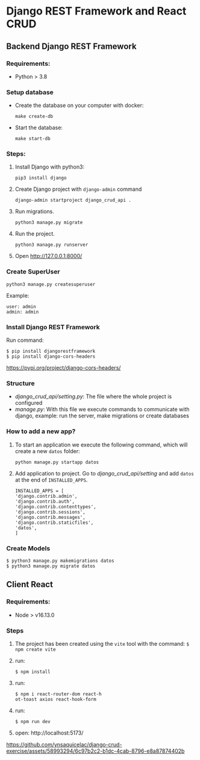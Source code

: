 # Django REST Framework and React CRUD
## Backend Django REST Framework

### Requirements:
- Python > 3.8

### Setup database

- Create the database on your computer with docker:

    ```shell
    make create-db
    ```

- Start the database:

    ```shell
    make start-db
    ```

### Steps:
1. Install Django with python3:
    ```
    pip3 install django
    ```
2. Create Django project with `django-admin` command
    ```
    django-admin startproject django_crud_api .
    ```
4. Run migrations.
    ```
    python3 manage.py migrate
    ```
4. Run the project.
    ```
    python3 manage.py runserver
    ```

5. Open http://127.0.0.1:8000/

### Create SuperUser

```
python3 manage.py createsuperuser
```
Example:

    user: admin
    admin: admin

### Install Django REST Framework

Run command:
```
$ pip install djangorestframework
$ pip install django-cors-headers
```
https://pypi.org/project/django-cors-headers/


### Structure

- *django_crud_api/setting.py*: The file where the whole project is configured
- *manage.py*: With this file we execute commands to communicate with django, example: run the server, make migrations or create databases

### How to add a new app?

1. To start an application we execute the following command, which will create a new `datos` folder:
    ```
    python manage.py startapp datos
    ```

2. Add application to project. Go to *django_crud_api/setting* and add `datos` at the end of `INSTALLED_APPS`.
    ```
    INSTALLED_APPS = [
    'django.contrib.admin',
    'django.contrib.auth',
    'django.contrib.contenttypes',
    'django.contrib.sessions',
    'django.contrib.messages',
    'django.contrib.staticfiles',
    'datos',
    ]

    ```


### Create Models
```
$ python3 manage.py makemigrations datos
$ python3 manage.py migrate datos
```

## Client React

### Requirements:
- Node > v16.13.0

### Steps
1. The project has been created using the `vite` tool with the command: `$ npm create vite`

2. run: 
    ```
    $ npm install
    ```
3. run: 
    ```
    $ npm i react-router-dom react-h
    ot-toast axios react-hook-form
    ```
3. run: 
    ```
    $ npm run dev
    ```
4. open:  http://localhost:5173/



https://github.com/ynsaquicelac/django-crud-exercise/assets/58993294/6c97b2c2-b1dc-4cab-8796-e8a87874402b

